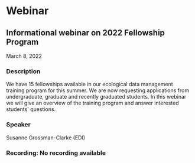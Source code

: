 # Webinar

## Informational webinar on 2022 Fellowship Program

March 8, 2022

### Description

We have 15 fellowships available in our ecological data management training program for this summer. We are now requesting applications from undergraduate, graduate and recently graduated students. In this webinar we will give an overview of the training program and answer interested students' questions.

### Speaker

Susanne Grossman-Clarke (EDI)

### Recording: No recording available

<!-- Webinars -->
